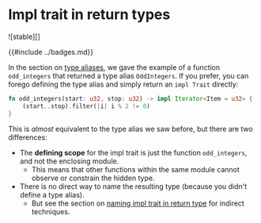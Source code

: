 # Impl trait in return types

![stable][]

{{#include ../badges.md}}

In the section on [type aliases][tait], we gave the example of a function `odd_integers` that returned a type alias `OddIntegers`. If you prefer, you can forego defining the type alias and simply return an `impl Trait` directly:

[tait]: ./tait.md

```rust
fn odd_integers(start: u32, stop: u32) -> impl Iterator<Item = u32> {
    (start..stop).filter(|i| i % 2 != 0)
}
```

This is *almost* equivalent to the type alias we saw before, but there are two differences:

* The **defining scope** for the impl trait is just the function `odd_integers`, and not the enclosing module.
    * This means that other functions within the same module cannot observe or constrain the hidden type.
* There is no direct way to name the resulting type (because you didn't define a type alias).
    * But see the section on [naming impl trait in return type](./rpit_names.md) for indirect techniques.


